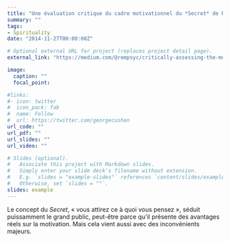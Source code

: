```yaml
---
title: "Une évaluation critique du cadre motivationnel du *Secret* de Rhonda Byrne"
summary: ""
tags:
- Spirituality
date: "2014-11-27T00:00:00Z"

# Optional external URL for project (replaces project detail page).
external_link: "https://medium.com/@rempsyc/critically-assessing-the-motivational-framework-of-rhonda-byrnes-the-secret-bbd78d96127f"

image:
  caption: ""
  focal_point:

#links:
#- icon: twitter
#  icon_pack: fab
#  name: Follow
#  url: https://twitter.com/georgecushen
url_code: ""
url_pdf: ""
url_slides: ""
url_video: ""

# Slides (optional).
#   Associate this project with Markdown slides.
#   Simply enter your slide deck's filename without extension.
#   E.g. `slides = "example-slides"` references `content/slides/example-slides.md`.
#   Otherwise, set `slides = ""`.
slides: example
---
```


Le concept du _Secret_, « vous attirez ce à quoi vous pensez », séduit puissamment le grand public, peut-être parce qu'il présente des avantages réels sur la motivation. Mais cela vient aussi avec des inconvénients majeurs.
